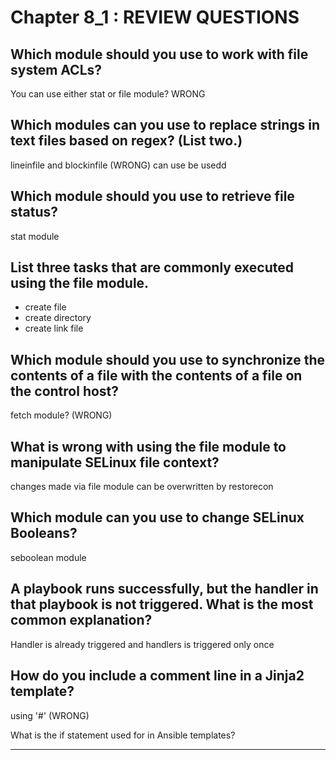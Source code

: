 # Chapter 8_1 : REVIEW QUESTIONS

## Which module should you use to work with file system ACLs?

You can use either stat or file module?
WRONG


## Which modules can you use to replace strings in text files based on regex? (List two.)

lineinfile and blockinfile (WRONG) can use be usedd

## Which module should you use to retrieve file status?

stat module

## List three tasks that are commonly executed using the file module.

- create file
- create directory
- create link file

## Which module should you use to synchronize the contents of a file with the contents of a file on the control host?

fetch module? (WRONG)

## What is wrong with using the file module to manipulate SELinux file context?

changes made via file module can be overwritten by restorecon

## Which module can you use to change SELinux Booleans?

seboolean module

## A playbook runs successfully, but the handler in that playbook is not triggered. What is the most common explanation?

Handler is already triggered and handlers is triggered only once

## How do you include a comment line in a Jinja2 template?

using '#' (WRONG)

What is the if statement used for in Ansible templates?

****
